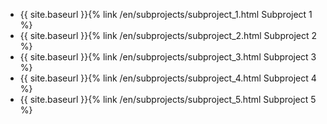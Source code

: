 * {{ site.baseurl }}{% link /en/subprojects/subproject_1.html Subproject 1 %}
* {{ site.baseurl }}{% link /en/subprojects/subproject_2.html Subproject 2 %}
* {{ site.baseurl }}{% link /en/subprojects/subproject_3.html Subproject 3 %}
* {{ site.baseurl }}{% link /en/subprojects/subproject_4.html Subproject 4 %}
* {{ site.baseurl }}{% link /en/subprojects/subproject_5.html Subproject 5 %}
